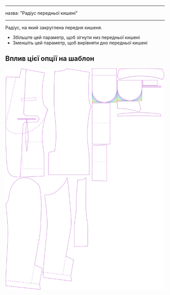 - - -
назва: "Радіус передньої кишені"
- - -

Радіус, на який закруглена передня кишеня.

- Збільште цей параметр, щоб зігнути низ передньої кишені
- Зменшіть цей параметр, щоб вирівняти дно передньої кишені

## Вплив цієї опції на шаблон

![На цьому зображенні показано вплив цієї опції шляхом накладання декількох варіантів, які мають різне значення для цієї опції](jaeger_frontpocketradius_sample.svg "Вплив цієї опції на шаблон")
